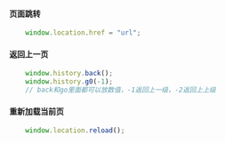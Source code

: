 #### 页面跳转

```javascript
    window.location.href = "url";
```

#### 返回上一页

```javascript
    window.history.back();
    window.history.g0(-1);
    // back和go里面都可以放数值，-1返回上一级，-2返回上上级
```

#### 重新加载当前页

```javascript
    window.location.reload();
```